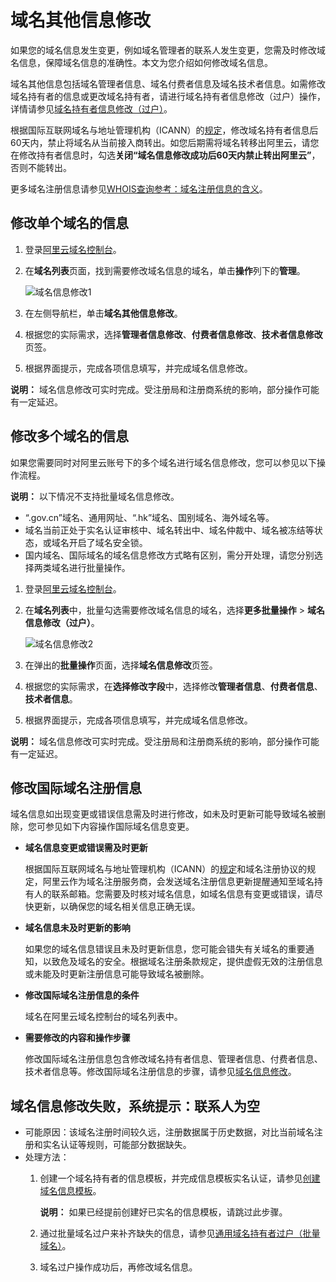 # 域名其他信息修改

如果您的域名信息发生变更，例如域名管理者的联系人发生变更，您需及时修改域名信息，保障域名信息的准确性。本文为您介绍如何修改域名信息。

域名其他信息包括域名管理者信息、域名付费者信息及域名技术者信息。如需修改域名持有者的信息或更改域名持有者，请进行域名持有者信息修改（过户）操作，详情请参见[域名持有者信息修改（过户）](/cn.zh-CN/域名管理/域名修改/域名持有者信息修改（过户）.md)。

根据国际互联网域名与地址管理机构（ICANN）的[规定](https://www.icann.org/resources/pages/transfer-policy-2017-05-23-zh)，修改域名持有者信息后60天内，禁止将域名从当前接入商转出。如您后期需将域名转移出阿里云，请您在修改持有者信息时，勾选**关闭“域名信息修改成功后60天内禁止转出阿里云”**，否则不能转出。

更多域名注册信息请参见[WHOIS查询参考：域名注册信息的含义](/cn.zh-CN/域名查询/WHOIS查询参考：域名注册信息的含义.md)。

## 修改单个域名的信息

1.  登录[阿里云域名控制台](https://dc.console.aliyun.com)。

2.  在**域名列表**页面，找到需要修改域名信息的域名，单击**操作**列下的**管理**。

    ![域名信息修改1](https://static-aliyun-doc.oss-accelerate.aliyuncs.com/assets/img/zh-CN/4696449951/p76661.png)

3.  在左侧导航栏，单击**域名其他信息修改**。

4.  根据您的实际需求，选择**管理者信息修改**、**付费者信息修改**、**技术者信息修改**页签。

5.  根据界面提示，完成各项信息填写，并完成域名信息修改。


**说明：** 域名信息修改可实时完成。受注册局和注册商系统的影响，部分操作可能有一定延迟。

## 修改多个域名的信息

如果您需要同时对阿里云账号下的多个域名进行域名信息修改，您可以参见以下操作流程。

**说明：** 以下情况不支持批量域名信息修改。

-   “.gov.cn”域名、通用网址、“.hk”域名、国别域名、海外域名等。
-   域名当前正处于实名认证审核中、域名转出中、域名仲裁中、域名被冻结等状态，或域名开启了域名安全锁。
-   国内域名、国际域名的域名信息修改方式略有区别，需分开处理，请您分别选择两类域名进行批量操作。

1.  登录[阿里云域名控制台](https://netcn.console.aliyun.com/core/domain/list)。

2.  在**域名列表**中，批量勾选需要修改域名信息的域名，选择**更多批量操作** \> **域名信息修改（过户）**。

    ![域名信息修改2](https://static-aliyun-doc.oss-accelerate.aliyuncs.com/assets/img/zh-CN/4696449951/p76667.png)

3.  在弹出的**批量操作**页面，选择**域名信息修改**页签。

4.  根据您的实际需求，在**选择修改字段**中，选择修改**管理者信息**、**付费者信息**、**技术者信息**。

5.  根据界面提示，完成各项信息填写，并完成域名信息修改。


**说明：** 域名信息修改可实时完成。受注册局和注册商系统的影响，部分操作可能有一定延迟。

## 修改国际域名注册信息

域名信息如出现变更或错误信息需及时进行修改，如未及时更新可能导致域名被删除，您可参见如下内容操作国际域名信息变更。

-   **域名信息变更或错误需及时更新**

    根据国际互联网域名与地址管理机构（ICANN）的[规定](https://whois.icann.org/zh/whois数据提醒政策（wdrp）)和域名注册协议的规定，阿里云作为域名注册服务商，会发送域名注册信息更新提醒通知至域名持有人的联系邮箱。您需要及时核对域名信息，如域名信息有变更或错误，请尽快更新，以确保您的域名相关信息正确无误。

-   **域名信息未及时更新的影响**

    如果您的域名信息错误且未及时更新信息，您可能会错失有关域名的重要通知，以致危及域名的安全。根据域名注册条款规定，提供虚假无效的注册信息或未能及时更新注册信息可能导致域名被删除。

-   **修改国际域名注册信息的条件**

    域名在阿里云域名控制台的域名列表中。

-   **需要修改的内容和操作步骤**

    修改国际域名注册信息包含修改域名持有者信息、管理者信息、付费者信息、技术者信息等。修改国际域名注册信息的步骤，请参见[域名信息修改](/cn.zh-CN/域名管理/域名修改/域名其他信息修改.md)。


## 域名信息修改失败，系统提示：联系人为空

-   可能原因：该域名注册时间较久远，注册数据属于历史数据，对比当前域名注册和实名认证等规则，可能部分数据缺失。
-   处理方法：
    1.  创建一个域名持有者的信息模板，并完成信息模板实名认证，请参见[创建域名信息模板](/cn.zh-CN/域名管理/创建域名信息模板.md)。

        **说明：** 如果已经提前创建好已实名的信息模板，请跳过此步骤。

    2.  通过批量域名过户来补齐缺失的信息，请参见[通用域名持有者过户（批量域名）](/cn.zh-CN/域名管理/域名修改/域名持有者信息修改（过户）.mdsection_6k0_uas_pep)。
    3.  域名过户操作成功后，再修改域名信息。

